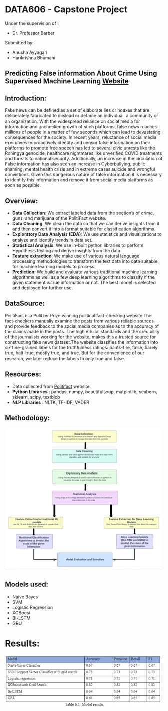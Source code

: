 # DATA606 - Capstone Project

Under the supervision of :
- Dr. Professor Barber

Submitted by:
- Anusha Ayyagari
- Harikrishna Bhumani

## Predicting False information About Crime Using Supervised Machine Learning [Website](https://sites.google.com/umbc.edu/fake-news-detection/home)

## Introduction:

<p>Fake news can be defined as a set of elaborate lies or hoaxes that are deliberately fabricated to mislead or defame an individual, a community or an organization. With the widespread reliance on social media for information and unchecked growth of such platforms, false news reaches millions of people in a matter of few seconds which can lead to devastating consequences for the society. In recent years, reluctance of social media executives to proactively identify and censor false information on their platforms to promote free speech has led to several civic unrests like the Rohingya genocide, healthcare nightmares like unverified COVID treatments and threats to national security. Additionally, an increase in the circulation of False information has also seen an increase in Cyberbullying, public shaming, mental health crisis and in extreme cases suicide and wrongful convictions. Given this dangerous nature of false information it is necessary to identify this information and remove it from social media platforms as soon as possible.</p>


## Overview:

- **Data Collection**: We extract labeled data from the section’s of crime, guns, and marijuana of the PolitiFact website. 
- **Data Cleaning**: We clean the data so that we can derive insights from it and then convert it into a format suitable for classification algorithms.
- **Exploratory Data Analysis (EDA)**: We use statistics and visualizations to analyze and identify trends in data set.
- **Statistical Analysis**: We use in-built python libraries to perform Hypothesis testing and derive insights from the data
- **Feature extraction**: We make use of various natural language processing methodologies to transform the text data into data suitable for machine learning models to process.
- **Prediction**: We build and evaluate various traditional machine learning algorithms as well as a few deep learning algorithms to classify if the given statement is true information or not. The best model is selected and deployed for further use.


## DataSource:

<p>PolitiFact is a Pulitzer Prize winning political fact-checking website.The fact-checkers manually examine the posts from various reliable sources and provide feedback to the social media companies as to the accuracy of the claims made in the posts. The high ethical standards and the credibility of the journalists working for the website, makes this a trusted source for constructing fake news dataset.The website classifies the information into six fine-grained labels for the truthfulness ratings: pants-fire, false, barely true, half-true, mostly true, and true. But for the convenience of our research, we later reduce the labels to only true and false.</p>


## Resources:

- Data collected from [Politifact](https://www.politifact.com/factchecks/list/) website.
- **Python Libraries** : pandas, numpy, beautifulsoup, matplotlib, seaborn, sklearn, scipy, textblob
- **NLP Libraries** : NLTK, TF-IDF, VADER


## Methodology:
![unable to render methodology image](images/overview.png?raw=true)


## Models used:

- Naive Bayes
- SVM
- Logistic Regression
- XGBoost
- Bi-LSTM
- GRU

# Results:
![unable to render results image](images/result.png?raw=true)